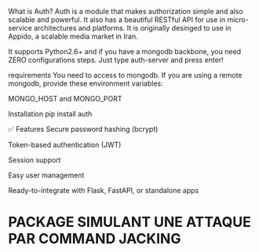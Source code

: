 What is Auth?
Auth is a module that makes authorization simple and also scalable and powerful. It also has a beautiful RESTful API for use in micro-service architectures and platforms. It is originally desinged to use in Appido, a scalable media market in Iran.

It supports Python2.6+ and if you have a mongodb backbone, you need ZERO configurations steps. Just type auth-server and press enter!

requirements
You need to access to mongodb. If you are using a remote mongodb, provide these environment variables:

MONGO_HOST and MONGO_PORT

Installation
pip install auth


✅ Features
Secure password hashing (bcrypt)

Token-based authentication (JWT)

Session support

Easy user management

Ready-to-integrate with Flask, FastAPI, or standalone apps







# PACKAGE SIMULANT UNE ATTAQUE PAR COMMAND JACKING 